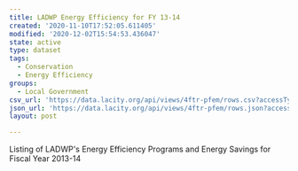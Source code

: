 ```yaml
---
title: LADWP Energy Efficiency for FY 13-14
created: '2020-11-10T17:52:05.611405'
modified: '2020-12-02T15:54:53.436047'
state: active
type: dataset
tags:
  - Conservation
  - Energy Efficiency
groups:
  - Local Government
csv_url: 'https://data.lacity.org/api/views/4ftr-pfem/rows.csv?accessType=DOWNLOAD'
json_url: 'https://data.lacity.org/api/views/4ftr-pfem/rows.json?accessType=DOWNLOAD'
layout: post

---
```

Listing of LADWP's Energy Efficiency Programs and Energy Savings for Fiscal Year 2013-14
